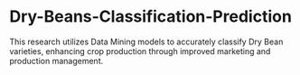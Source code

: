 # Dry-Beans-Classification-Prediction
This research utilizes Data Mining models to accurately classify Dry Bean varieties, enhancing crop production through improved marketing and production management.
